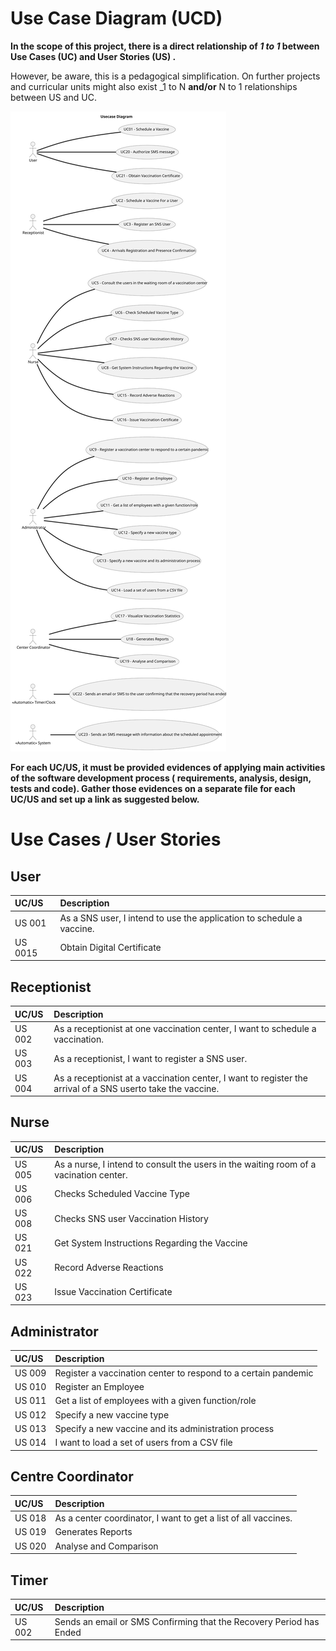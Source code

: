 # Use Case Diagram (UCD)

**In the scope of this project, there is a direct relationship of _1 to 1_ between Use Cases (UC) and User Stories (US)
.**

However, be aware, this is a pedagogical simplification. On further projects and curricular units might also exist _1 to
N **and/or** N to 1 relationships between US and UC.

![Use Case Diagram](UCD.svg)

**For each UC/US, it must be provided evidences of applying main activities of the software development process (
requirements, analysis, design, tests and code). Gather those evidences on a separate file for each UC/US and set up a
link as suggested below.**

# Use Cases / User Stories

## User

| UC/US   | Description                                                                               |
|:--------|:------------------------------------------------------------------------------------------|
| US 001  | As a SNS user, I intend to use the application to schedule a vaccine.                     |
| US 0015 | Obtain Digital Certificate                                                                |

## Receptionist

| UC/US  | Description                                                                                                    |
|:-------|:---------------------------------------------------------------------------------------------------------------|
| US 002 | As a receptionist at one vaccination center, I want to schedule a vaccination.                                 |
| US 003 | As a receptionist, I want to register a SNS user.                                                              |
| US 004 | As a receptionist at a vaccination center, I want to register the arrival of a SNS userto take the vaccine.    |

## Nurse

| UC/US  | Description                                                                           |
|:-------|:--------------------------------------------------------------------------------------|
| US 005 | As a nurse, I intend to consult the users in the waiting room of a vacination center. |
| US 006 | Checks Scheduled Vaccine Type                                                         |
| US 008 | Checks SNS user Vaccination History                                                   |
| US 021 | Get System Instructions Regarding the Vaccine                                         |
| US 022 | Record Adverse Reactions                                                              |
| US 023 | Issue Vaccination Certificate                                                         |

## Administrator

| UC/US  | Description                                                    |                   
|:-------|:---------------------------------------------------------------|
| US 009 | Register a vaccination center to respond to a certain pandemic |
| US 010 | Register an Employee                                           |
| US 011 | Get a list of employees with a given function/role             |
| US 012 | Specify a new vaccine type                                     |
| US 013 | Specify a new vaccine and its administration process           |
| US 014 | I want to load a set of users from a CSV file                  |

## Centre Coordinator

| UC/US  | Description                                                     |                   
|:-------|:----------------------------------------------------------------|
| US 018 | As a center coordinator, I want to get a list of all vaccines.  |
| US 019 | Generates Reports                                               |
| US 020 | Analyse and Comparison                                          |

## Timer

| UC/US   | Description                                                         |
|:--------|:--------------------------------------------------------------------|
| US 002  | Sends an email or SMS Confirming that the Recovery Period has Ended |

